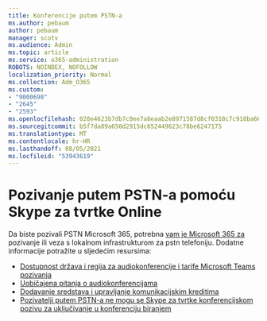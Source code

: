 ```yaml
---
title: Konferencije putem PSTN-a
ms.author: pebaum
author: pebaum
manager: scotv
ms.audience: Admin
ms.topic: article
ms.service: o365-administration
ROBOTS: NOINDEX, NOFOLLOW
localization_priority: Normal
ms.collection: Adm_O365
ms.custom:
- "9000698"
- "2645"
- "2593"
ms.openlocfilehash: 028e4623b7db7c0ee7a8eaab2e8971587d8cf0318c7c918ba6621f0d57b116be
ms.sourcegitcommit: b5f7da89a650d2915dc652449623c78be6247175
ms.translationtype: MT
ms.contentlocale: hr-HR
ms.lasthandoff: 08/05/2021
ms.locfileid: "53943619"
---
```

# <a name="pstn-calling-with-skype-for-business-online"></a>Pozivanje putem PSTN-a pomoću Skype za tvrtke Online

Da biste pozivali PSTN Microsoft 365, potrebna [vam je Microsoft 365 za](https://docs.microsoft.com/microsoftteams/what-is-phone-system-in-office-365#more-about-calling-plans) pozivanje ili veza s lokalnom infrastrukturom za pstn telefoniju. Dodatne informacije potražite u sljedećim resursima: 

- [Dostupnost država i regija za audiokonferencije i tarife Microsoft Teams pozivanja](https://docs.microsoft.com/microsoftteams/country-and-region-availability-for-audio-conferencing-and-calling-plans/country-and-region-availability-for-audio-conferencing-and-calling-plans) 
- [Uobičajena pitanja o audiokonferencijama](https://docs.microsoft.com/microsoftteams/audio-conferencing-common-questions)
- [Dodavanje sredstava i upravljanje komunikacijskim kreditima](https://docs.microsoft.com/microsoftteams/add-funds-and-manage-communications-credits)
- [Pozivatelji putem PSTN-a ne mogu se Skype za tvrtke konferencijskom pozivu za uključivanje u konferenciju biranjem](https://docs.microsoft.com/SkypeForBusiness/troubleshoot/online-conferencing/pstn-callers-cant-join-dial-in-call)